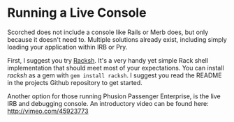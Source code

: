 Running a Live Console
======================

Scorched does not include a console like Rails or Merb does, but only because it doesn't need to. Multiple solutions already exist, including simply loading your application within IRB or Pry.

First, I suggest you try [Racksh](https://github.com/sickill/racksh). It's a very handy yet simple Rack shell implementation that should meet most of your expectations. You can install _racksh_ as a gem with `gem install racksh`. I suggest you read the README in the projects Github repository to get started.

Another option for those running Phusion Passenger Enterprise, is the live IRB and debugging console. An introductory video can be found here: http://vimeo.com/45923773